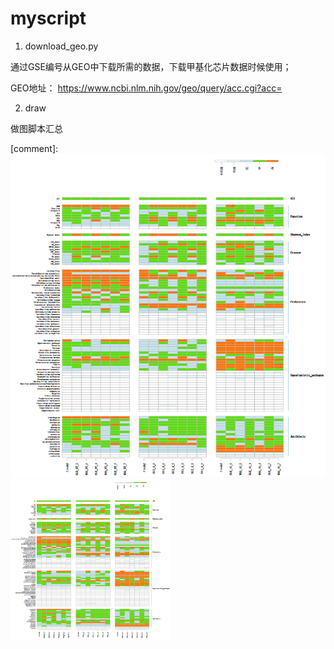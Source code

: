 # myscript

1.	download_geo.py

通过GSE编号从GEO中下载所需的数据，下载甲基化芯片数据时候使用；

GEO地址： https://www.ncbi.nlm.nih.gov/geo/query/acc.cgi?acc=

2.  draw

做图脚本汇总

[comment]:![image]( https://raw.githubusercontent.com/redpanda2017/myscript/master/draw/heatmap_R/heatmap_r.png)
<img src="https://raw.githubusercontent.com/redpanda2017/myscript/master/draw/heatmap_R/heatmap_r.png" width=256 height=256 />
